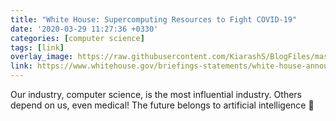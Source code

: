 ```yaml
---
title: "White House: Supercomputing Resources to Fight COVID-19"
date: '2020-03-29 11:27:36 +0330'
categories: [computer science]
tags: [link]
overlay_image: https://raw.githubusercontent.com/KiarashS/BlogFiles/master/Images/supercomputer.jpg
link: https://www.whitehouse.gov/briefings-statements/white-house-announces-new-partnership-unleash-u-s-supercomputing-resources-fight-covid-19/
---
```

Our industry, computer science, is the most influential industry. Others depend on us, even medical! The future belongs to artificial intelligence :muscle:
